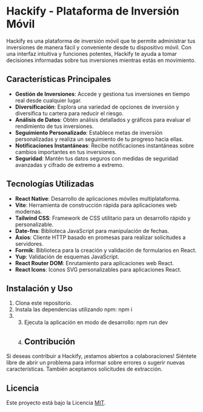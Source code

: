 # Hackify - Plataforma de Inversión Móvil

Hackify es una plataforma de inversión móvil que te permite administrar tus inversiones de manera fácil y conveniente desde tu dispositivo móvil. Con una interfaz intuitiva y funciones potentes, Hackify te ayuda a tomar decisiones informadas sobre tus inversiones mientras estás en movimiento.

## Características Principales

- **Gestión de Inversiones**: Accede y gestiona tus inversiones en tiempo real desde cualquier lugar.
- **Diversificación**: Explora una variedad de opciones de inversión y diversifica tu cartera para reducir el riesgo.
- **Análisis de Datos**: Obtén análisis detallados y gráficos para evaluar el rendimiento de tus inversiones.
- **Seguimiento Personalizado**: Establece metas de inversión personalizadas y realiza un seguimiento de tu progreso hacia ellas.
- **Notificaciones Instantáneas**: Recibe notificaciones instantáneas sobre cambios importantes en tus inversiones.
- **Seguridad**: Mantén tus datos seguros con medidas de seguridad avanzadas y cifrado de extremo a extremo.

## Tecnologías Utilizadas

- **React Native**: Desarrollo de aplicaciones móviles multiplataforma.
- **Vite**: Herramienta de construcción rápida para aplicaciones web modernas.
- **Tailwind CSS**: Framework de CSS utilitario para un desarrollo rápido y personalizable.
- **Date-fns**: Biblioteca JavaScript para manipulación de fechas.
- **Axios**: Cliente HTTP basado en promesas para realizar solicitudes a servidores.
- **Formik**: Biblioteca para la creación y validación de formularios en React.
- **Yup**: Validación de esquemas JavaScript.
- **React Router DOM**: Enrutamiento para aplicaciones web React.
- **React Icons**: Iconos SVG personalizables para aplicaciones React.

## Instalación y Uso

1. Clona este repositorio.
2. Instala las dependencias utilizando npm: npm i 
3. 3. Ejecuta la aplicación en modo de desarrollo: npm run dev
   4. ## Contribución

Si deseas contribuir a Hackify, ¡estamos abiertos a colaboraciones! Siéntete libre de abrir un problema para informar sobre errores o sugerir nuevas características. También aceptamos solicitudes de extracción.

## Licencia

Este proyecto está bajo la Licencia [MIT](https://opensource.org/licenses/MIT).


